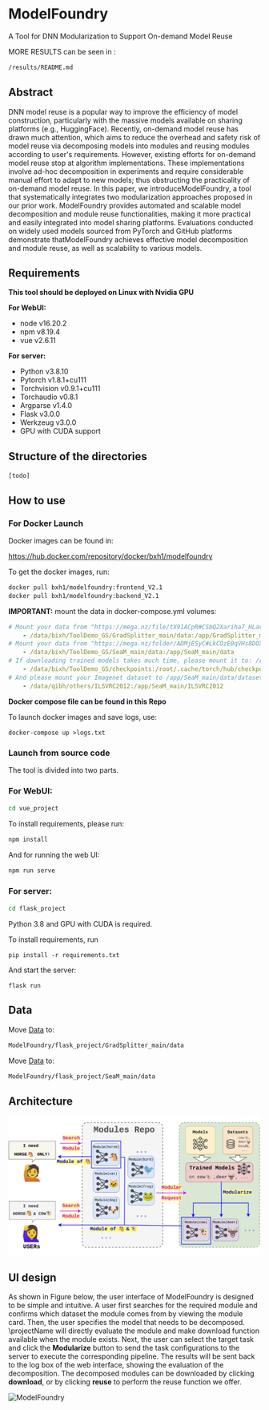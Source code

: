 # ModelFoundry

A Tool for DNN Modularization to Support On-demand Model Reuse

MORE RESULTS can be seen in :

```bash
/results/README.md
```

## Abstract

DNN model reuse is a popular way to improve the efficiency of model construction, particularly with the massive models available on sharing platforms (e.g., HuggingFace). Recently, on-demand model reuse has drawn much attention, which aims to reduce the overhead and safety risk of model reuse via decomposing models into modules and reusing modules according to user's requirements. However, existing efforts for on-demand model reuse stop at algorithm implementations. These implementations involve ad-hoc decomposition in experiments and require considerable manual effort to adapt to new models; thus obstructing the practicality of on-demand model reuse.  In this paper, we introduceModelFoundry, a tool that systematically integrates two modularization approaches proposed in our prior work.  ModelFoundry provides automated and scalable model decomposition and module reuse functionalities, making it more practical and easily integrated into model sharing platforms. Evaluations conducted on widely used models sourced from PyTorch and GitHub platforms demonstrate thatModelFoundry achieves effective model decomposition and module reuse, as well as scalability to various models.

## Requirements

**This tool should be deployed on Linux with Nvidia GPU**

**For WebUI:**

- node v16.20.2
- npm v8.19.4
- vue v2.6.11

**For server:**

- Python v3.8.10
- Pytorch v1.8.1+cu111
- Torchvision v0.9.1+cu111
- Torchaudio v0.8.1
- Argparse v1.4.0
- Flask v3.0.0
- Werkzeug v3.0.0
- GPU with CUDA support

## Structure of the directories

```
[todo]
```

## How to use

### For Docker Launch

Docker images can be found in:

https://hub.docker.com/repository/docker/bxh1/modelfoundry

To get the docker images, run:

```bash
docker pull bxh1/modelfoundry:frontend_V2.1
docker pull bxh1/modelfoundry:backend_V2.1
```
**IMPORTANT:** mount the data in docker-compose.yml volumes:

```yaml
# Mount your data from "https://mega.nz/file/tX91ACpR#CSbQ2Xariha7_HLavE_6pKg4FoO5axOPemlv5J0JYwY" to /app/GradSplitter_main/data
    - /data/bixh/ToolDemo_GS/GradSplitter_main/data:/app/GradSplitter_main/data
# Mount your data from "https://mega.nz/folder/ADMjESyC#LkCOzE0qVHs8DOXkN3l_WA" to /app/SeaM_main/data
    - /data/bixh/ToolDemo_GS/SeaM_main/data:/app/SeaM_main/data
# If downloading trained models takes much time, please mount it to: /root/.cache/torch/hub/checkpoints
    - /data/bixh/ToolDemo_GS/checkpoints:/root/.cache/torch/hub/checkpoints
# And please mount your Imagenet dataset to /app/SeaM_main/data/dataset
    - /data/qibh/others/ILSVRC2012:/app/SeaM_main/ILSVRC2012
```

**Docker compose file can be found in this Repo**

To launch docker images and save logs, use:

```bas
docker-compose up >logs.txt
```

### Launch from source code

The tool is divided into two parts.

###  For WebUI:

```bash
cd vue_project
```

To install requirements, please run:

```bash
npm install
```

And for running the web UI:

```bash
npm run serve
```

### For server:

```bash
cd flask_project
```

Python 3.8 and GPU with CUDA is required.

To install requirements, run

```ba
pip install -r requirements.txt
```

And start the server:

```ba
flask run
```

## Data

Move [Data](https://mega.nz/file/tX91ACpR#CSbQ2Xariha7_HLavE_6pKg4FoO5axOPemlv5J0JYwY) to:

```bash
ModelFoundry/flask_project/GradSplitter_main/data
```

Move [Data](https://mega.nz/folder/ADMjESyC#LkCOzE0qVHs8DOXkN3l_WA) to:

```bash
ModelFoundry/flask_project/SeaM_main/data
```

## Architecture

![workflow](./img/workflow.jpg)

## UI design

As shown in Figure below, the user interface of ModelFoundry is designed to be simple and intuitive. A user first searches for the required module and confirms which dataset the module comes from by viewing the module card. Then, the user specifies the model that needs to be decomposed. \projectName will directly evaluate the module and make download function available when the module exists. Next, the user can select the target task and click the **Modularize** button to send the task configurations to the server to execute the corresponding pipeline. The results will be sent back to the log box of the web interface, showing the evaluation of the decomposition. The decomposed modules can be downloaded by clicking **download**, or by clicking **reuse** to perform the reuse function we offer. 

![ModelFoundry](./img/ModelFoundry.jpg)
